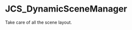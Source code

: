 <div id="content-header">
  <h1>JCS_DynamicSceneManager</h1>
</div>

<p>
  Take care of all the scene layout.
</p>
